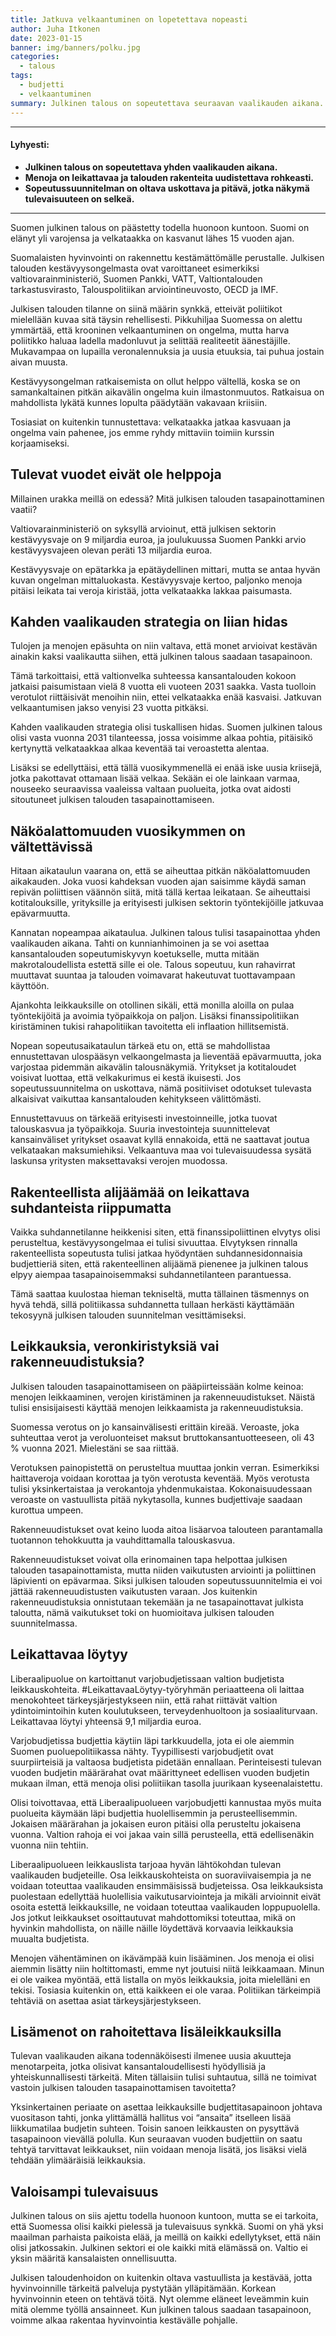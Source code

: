 ```yaml
---
title: Jatkuva velkaantuminen on lopetettava nopeasti
author: Juha Itkonen
date: 2023-01-15
banner: img/banners/polku.jpg
categories:
  - talous
tags:
  - budjetti
  - velkaantuminen
summary: Julkinen talous on sopeutettava seuraavan vaalikauden aikana.
---
```


***

#### Lyhyesti:
* **Julkinen talous on sopeutettava yhden vaalikauden aikana.**
* **Menoja on leikattavaa ja talouden rakenteita uudistettava rohkeasti.**
* **Sopeutussuunnitelman on oltava uskottava ja pitävä, jotka näkymä tulevaisuuteen on selkeä.**

***

Suomen julkinen talous on päästetty todella huonoon kuntoon. Suomi on elänyt yli varojensa ja velkataakka on kasvanut lähes 15 vuoden ajan.

Suomalaisten hyvinvointi on rakennettu kestämättömälle perustalle. Julkisen talouden kestävyysongelmasta ovat varoittaneet esimerkiksi valtiovarainministeriö, Suomen Pankki, VATT, Valtiontalouden tarkastusvirasto, Talouspolitiikan arviointineuvosto, OECD ja IMF.

Julkisen talouden tilanne on siinä määrin synkkä, etteivät poliitikot mielellään kuvaa sitä täysin rehellisesti. Pikkuhiljaa Suomessa on alettu ymmärtää, että krooninen velkaantuminen on ongelma, mutta harva poliitikko haluaa ladella madonluvut ja selittää realiteetit äänestäjille. Mukavampaa on lupailla veronalennuksia ja uusia etuuksia, tai puhua jostain aivan muusta.

Kestävyysongelman ratkaisemista on ollut helppo vältellä, koska se on samankaltainen pitkän aikavälin ongelma kuin ilmastonmuutos. Ratkaisua on mahdollista lykätä kunnes lopulta päädytään vakavaan kriisiin.

Tosiasiat on kuitenkin tunnustettava: velkataakka jatkaa kasvuaan ja ongelma vain pahenee, jos emme ryhdy mittaviin toimiin kurssin korjaamiseksi.

## Tulevat vuodet eivät ole helppoja

Millainen urakka meillä on edessä? Mitä julkisen talouden tasapainottaminen vaatii?

Valtiovarainministeriö on syksyllä arvioinut, että julkisen sektorin kestävyysvaje on 9 miljardia euroa, ja joulukuussa Suomen Pankki arvio kestävyysvajeen olevan peräti 13 miljardia euroa.

Kestävyysvaje on epätarkka ja epätäydellinen mittari, mutta se antaa hyvän kuvan ongelman mittaluokasta. Kestävyysvaje kertoo, paljonko menoja pitäisi leikata tai veroja kiristää, jotta velkataakka lakkaa paisumasta.

## Kahden vaalikauden strategia on liian hidas

Tulojen ja menojen epäsuhta on niin valtava, että monet arvioivat kestävän ainakin kaksi vaalikautta siihen, että julkinen talous saadaan tasapainoon.

Tämä tarkoittaisi, että valtionvelka suhteessa kansantalouden kokoon jatkaisi paisumistaan vielä 8 vuotta eli vuoteen 2031 saakka. Vasta tuolloin verotulot riittäisivät menoihin niin, ettei velkataakka enää kasvaisi. Jatkuvan velkaantumisen jakso venyisi 23 vuotta pitkäksi.

Kahden vaalikauden strategia olisi tuskallisen hidas. Suomen julkinen talous olisi vasta vuonna 2031 tilanteessa, jossa voisimme alkaa pohtia, pitäisikö kertynyttä velkataakkaa alkaa keventää tai veroastetta alentaa.

Lisäksi se edellyttäisi, että tällä vuosikymmenellä ei enää iske uusia kriisejä, jotka pakottavat ottamaan lisää velkaa. Sekään ei ole lainkaan varmaa, nouseeko seuraavissa vaaleissa valtaan puolueita, jotka ovat aidosti sitoutuneet julkisen talouden tasapainottamiseen.

## Näköalattomuuden vuosikymmen on vältettävissä

Hitaan aikataulun vaarana on, että se aiheuttaa pitkän näköalattomuuden aikakauden. Joka vuosi kahdeksan vuoden ajan saisimme käydä saman repivän poliittisen väännön siitä, mitä tällä kertaa leikataan. Se aiheuttaisi kotitalouksille, yrityksille ja erityisesti julkisen sektorin työntekijöille jatkuvaa epävarmuutta.

Kannatan nopeampaa aikataulua. Julkinen talous tulisi tasapainottaa yhden vaalikauden aikana. Tahti on kunnianhimoinen ja se voi asettaa kansantalouden sopeutumiskyvyn koetukselle, mutta mitään makrotaloudellista estettä sille ei ole. Talous sopeutuu, kun rahavirrat muuttavat suuntaa ja talouden voimavarat hakeutuvat tuottavampaan käyttöön.

Ajankohta leikkauksille on otollinen sikäli, että monilla aloilla on pulaa työntekijöitä ja avoimia työpaikkoja on paljon. Lisäksi finanssipolitiikan kiristäminen tukisi rahapolitiikan tavoitetta eli inflaation hillitsemistä.

Nopean sopeutusaikataulun tärkeä etu on, että se mahdollistaa ennustettavan ulospääsyn velkaongelmasta ja lieventää epävarmuutta, joka varjostaa pidemmän aikavälin talousnäkymiä. Yritykset ja kotitaloudet voisivat luottaa, että velkakurimus ei kestä ikuisesti. Jos sopeutussuunnitelma on uskottava, nämä positiiviset odotukset tulevasta alkaisivat vaikuttaa kansantalouden kehitykseen välittömästi.

Ennustettavuus on tärkeää erityisesti investoinneille, jotka tuovat talouskasvua ja työpaikkoja. Suuria investointeja suunnittelevat kansainväliset yritykset osaavat kyllä ennakoida, että ne saattavat joutua velkataakan maksumiehiksi. Velkaantuva maa voi tulevaisuudessa sysätä laskunsa yritysten maksettavaksi verojen muodossa.

## Rakenteellista alijäämää on leikattava suhdanteista riippumatta

Vaikka suhdannetilanne heikkenisi siten, että finanssipoliittinen elvytys olisi perusteltua, kestävyysongelmaa ei tulisi sivuuttaa. Elvytyksen rinnalla rakenteellista sopeutusta tulisi jatkaa hyödyntäen suhdannesidonnaisia budjettieriä siten, että rakenteellinen alijäämä pienenee ja julkinen talous elpyy aiempaa tasapainoisemmaksi suhdannetilanteen parantuessa.

Tämä saattaa kuulostaa hieman tekniseltä, mutta tällainen täsmennys on hyvä tehdä, sillä politiikassa suhdannetta tullaan herkästi käyttämään tekosyynä julkisen talouden suunnitelman vesittämiseksi.

## Leikkauksia, veronkiristyksiä vai rakenneuudistuksia?

Julkisen talouden tasapainottamiseen on pääpiirteissään kolme keinoa: menojen leikkaaminen, verojen kiristäminen ja rakenneuudistukset. Näistä tulisi ensisijaisesti käyttää menojen leikkaamista ja rakenneuudistuksia.

Suomessa verotus on jo kansainvälisesti erittäin kireää. Veroaste, joka suhteuttaa verot ja veroluonteiset maksut bruttokansantuotteeseen, oli 43 % vuonna 2021. Mielestäni se saa riittää.

Verotuksen painopistettä on perusteltua muuttaa jonkin verran. Esimerkiksi haittaveroja voidaan korottaa ja työn verotusta keventää. Myös verotusta tulisi yksinkertaistaa ja verokantoja yhdenmukaistaa. Kokonaisuudessaan veroaste on vastuullista pitää nykytasolla, kunnes budjettivaje saadaan kurottua umpeen.

Rakenneuudistukset ovat keino luoda aitoa lisäarvoa talouteen parantamalla tuotannon tehokkuutta ja vauhdittamalla talouskasvua.

Rakenneuudistukset voivat olla erinomainen tapa helpottaa julkisen talouden tasapainottamista, mutta niiden vaikutusten arviointi ja poliittinen läpivienti on epävarmaa. Siksi julkisen talouden sopeutussuunnitelmia ei voi jättää rakenneuudistusten vaikutusten varaan. Jos kuitenkin rakenneuudistuksia onnistutaan tekemään ja ne tasapainottavat julkista taloutta, nämä vaikutukset toki on huomioitava julkisen talouden suunnitelmassa.

## Leikattavaa löytyy

Liberaalipuolue on kartoittanut varjobudjetissaan valtion budjetista leikkauskohteita.   #LeikattavaaLöytyy-työryhmän periaatteena oli laittaa menokohteet tärkeysjärjestykseen niin, että rahat riittävät valtion ydintoimintoihin kuten koulutukseen, terveydenhuoltoon ja sosiaaliturvaan. Leikattavaa löytyi yhteensä 9,1 miljardia euroa.

Varjobudjetissa budjettia käytiin läpi tarkkuudella, jota ei ole aiemmin Suomen puoluepolitiikassa nähty. Tyypillisesti varjobudjetit ovat suurpiirteisiä ja valtaosa budjetista pidetään ennallaan. Perinteisesti tulevan vuoden budjetin määrärahat ovat määrittyneet edellisen vuoden budjetin mukaan ilman, että menoja olisi poliitiikan tasolla juurikaan kyseenalaistettu.

Olisi toivottavaa, että Liberaalipuolueen varjobudjetti kannustaa myös muita puolueita käymään läpi budjettia huolellisemmin ja perusteellisemmin. Jokaisen määrärahan ja jokaisen euron pitäisi olla perusteltu jokaisena vuonna. Valtion rahoja ei voi jakaa vain sillä perusteella, että edellisenäkin vuonna niin tehtiin.

Liberaalipuolueen leikkauslista tarjoaa hyvän lähtökohdan tulevan vaalikauden budjeteille. Osa leikkauskohteista on suoraviivaisempia ja ne voidaan toteuttaa vaalikauden ensimmäisissä budjeteissa. Osa leikkauksista puolestaan edellyttää huolellisia vaikutusarviointeja ja mikäli arvioinnit eivät osoita estettä leikkauksille, ne voidaan toteuttaa vaalikauden loppupuolella. Jos jotkut leikkaukset osoittautuvat mahdottomiksi toteuttaa, mikä on hyvinkin mahdollista, on näille näille löydettävä korvaavia leikkauksia muualta budjetista.

Menojen vähentäminen on ikävämpää kuin lisääminen. Jos menoja ei olisi aiemmin lisätty niin holtittomasti, emme nyt joutuisi niitä leikkaamaan. Minun ei ole vaikea myöntää, että listalla on myös leikkauksia, joita mielelläni en tekisi. Tosiasia kuitenkin on, että kaikkeen ei ole varaa. Politiikan tärkeimpiä tehtäviä on asettaa asiat tärkeysjärjestykseen.

## Lisämenot on rahoitettava lisäleikkauksilla

Tulevan vaalikauden aikana todennäköisesti ilmenee uusia akuutteja menotarpeita, jotka olisivat kansantaloudellisesti hyödyllisiä ja yhteiskunnallisesti tärkeitä. Miten tällaisiin tulisi suhtautua, sillä ne toimivat vastoin julkisen talouden tasapainottamisen tavoitetta?

Yksinkertainen periaate on asettaa leikkauksille budjettitasapainoon johtava vuositason tahti, jonka ylittämällä hallitus voi “ansaita” itselleen lisää liikkumatilaa budjetin suhteen. Toisin sanoen leikkausten on pysyttävä tasapainoon vievällä polulla. Kun seuraavan vuoden budjettiin on saatu tehtyä tarvittavat leikkaukset, niin voidaan menoja lisätä, jos lisäksi vielä tehdään ylimääräisiä leikkauksia.

## Valoisampi tulevaisuus

Julkinen talous on siis ajettu todella huonoon kuntoon, mutta se ei tarkoita, että Suomessa olisi kaikki pielessä ja tulevaisuus synkkä. Suomi on yhä yksi maailman parhaista paikoista elää, ja meillä on kaikki edellytykset, että näin olisi jatkossakin. Julkinen sektori ei ole kaikki mitä elämässä on. Valtio ei yksin määritä kansalaisten onnellisuutta.

Julkisen taloudenhoidon on kuitenkin oltava vastuullista ja kestävää, jotta hyvinvoinnille tärkeitä palveluja pystytään ylläpitämään. Korkean hyvinvoinnin eteen on tehtävä töitä. Nyt olemme eläneet leveämmin kuin mitä olemme työllä ansainneet. Kun julkinen talous saadaan tasapainoon, voimme alkaa rakentaa hyvinvointia kestävälle pohjalle.

